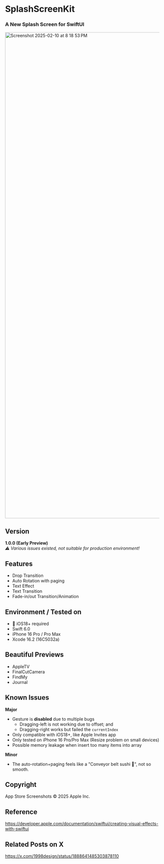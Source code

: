 # SplashScreenKit
### A New Splash Screen for SwiftUI

<img width="1585" alt="Screenshot 2025-02-10 at 8 18 53 PM" src="https://github.com/user-attachments/assets/7f35a079-f74d-4c35-8f25-ea3239cc645f" />

## Version
**1.0.0 (Early Preview)** <br>
*⚠️ Various issues existed, not suitable for production environment!*

## Features
- Drop Transition
- Auto Rotation with paging
- Text Effect
- Text Transition
- Fade-in/out Transition/Animation

## Environment / Tested on
- 📲 iOS18+ required
- Swift 6.0
- iPhone 16 Pro / Pro Max
- Xcode 16.2 (16C5032a)

## Beautiful Previews
- AppleTV
- FinalCutCamera
- FindMy
- Journal

## Known Issues
**Major**
- Gesture is **disabled** due to multiple bugs
  - Dragging-left is not working due to offset; and
  - Dragging-right works but failed the ```currentIndex```
- Only compatible with iOS18+, like Apple Invites app
- Only tested on iPhone 16 Pro/Pro Max (Resize problem on small devices)
- Possible memory leakage when insert too many items into array

**Minor**
- The auto-rotation+paging feels like a "Conveyor belt sushi 🍣", not so smooth.

## Copyright
App Store Screenshots © 2025 Apple Inc.

## Reference
https://developer.apple.com/documentation/swiftui/creating-visual-effects-with-swiftui

## Related Posts on X
https://x.com/1998design/status/1888641485303878110
